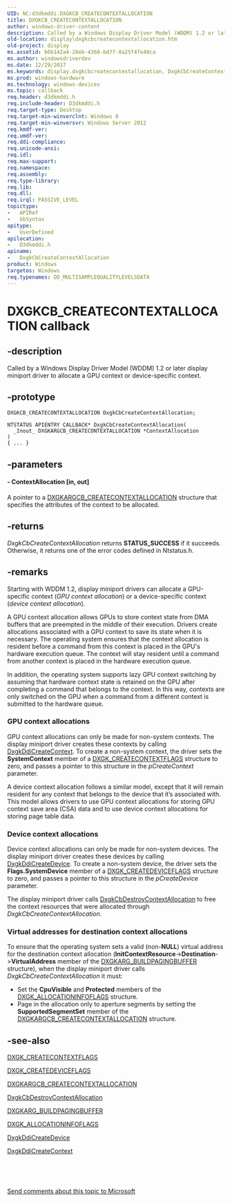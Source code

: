```yaml
---
UID: NC:d3dkmddi.DXGKCB_CREATECONTEXTALLOCATION
title: DXGKCB_CREATECONTEXTALLOCATION
author: windows-driver-content
description: Called by a Windows Display Driver Model (WDDM) 1.2 or later display miniport driver to allocate a GPU context or device-specific context.
old-location: display\dxgkcbcreatecontextallocation.htm
old-project: display
ms.assetid: b6b142a4-20eb-4368-bd7f-8a25f4fe48ca
ms.author: windowsdriverdev
ms.date: 12/29/2017
ms.keywords: display.dxgkcbcreatecontextallocation, DxgkCbCreateContextAllocation callback function [Display Devices], DxgkCbCreateContextAllocation, DXGKCB_CREATECONTEXTALLOCATION, DXGKCB_CREATECONTEXTALLOCATION, d3dkmddi/DxgkCbCreateContextAllocation
ms.prod: windows-hardware
ms.technology: windows-devices
ms.topic: callback
req.header: d3dkmddi.h
req.include-header: D3dkmddi.h
req.target-type: Desktop
req.target-min-winverclnt: Windows 8
req.target-min-winversvr: Windows Server 2012
req.kmdf-ver: 
req.umdf-ver: 
req.ddi-compliance: 
req.unicode-ansi: 
req.idl: 
req.max-support: 
req.namespace: 
req.assembly: 
req.type-library: 
req.lib: 
req.dll: 
req.irql: PASSIVE_LEVEL
topictype:
-	APIRef
-	kbSyntax
apitype:
-	UserDefined
apilocation:
-	D3dkmddi.h
apiname:
-	DxgkCbCreateContextAllocation
product: Windows
targetos: Windows
req.typenames: DD_MULTISAMPLEQUALITYLEVELSDATA
---
```


# DXGKCB_CREATECONTEXTALLOCATION callback


## -description


Called by a Windows Display Driver Model (WDDM) 1.2 or later display miniport driver to allocate a GPU context or device-specific context.


## -prototype


````
DXGKCB_CREATECONTEXTALLOCATION DxgkCbCreateContextAllocation;

NTSTATUS APIENTRY CALLBACK* DxgkCbCreateContextAllocation(
  _Inout_ DXGKARGCB_CREATECONTEXTALLOCATION *ContextAllocation
)
{ ... }
````


## -parameters










#### - ContextAllocation [in, out]

A pointer to a <a href="..\d3dkmddi\ns-d3dkmddi-_dxgkargcb_createcontextallocation.md">DXGKARGCB_CREATECONTEXTALLOCATION</a> structure that specifies the attributes of the context to be allocated.


## -returns



<i>DxgkCbCreateContextAllocation</i> returns <b>STATUS_SUCCESS</b> if it succeeds. Otherwise, it returns one of the error codes defined in Ntstatus.h.




## -remarks



Starting with WDDM 1.2, display miniport drivers can allocate a GPU-specific context (<i>GPU context allocation</i>) or a device-specific context (<i>device context allocation</i>).

A GPU context allocation allows GPUs to store context state from DMA buffers that are preempted in the middle of their execution. Drivers create allocations associated with a GPU context to save its state when it is necessary. The operating system ensures that the context allocation is resident before a command from this context is placed in the GPU's hardware execution queue.
The context will stay resident until a command from another context is placed in the hardware execution queue. 

In addition, the operating system  supports lazy GPU context switching by assuming that hardware context state is retained on the GPU after completing a command that belongs to the context. In this way, contexts are only switched on the GPU when a command from a different context is submitted to the hardware queue.


<h3><a id="GPU_context_allocations"></a><a id="gpu_context_allocations"></a><a id="GPU_CONTEXT_ALLOCATIONS"></a>GPU context allocations</h3>
GPU context allocations can only be made for non-system contexts. The display miniport driver creates these contexts by calling <a href="..\d3dkmddi\nc-d3dkmddi-dxgkddi_createcontext.md">DxgkDdiCreateContext</a>. To create a non-system context, the driver sets the <b>SystemContext</b> member of a <a href="..\d3dkmddi\ns-d3dkmddi-_dxgk_createcontextflags.md">DXGK_CREATECONTEXTFLAGS</a> structure to zero, and passes a pointer to this structure in the <i>pCreateContext</i> parameter.

A device context allocation   follows a similar model, except that it will remain resident for any context that belongs to the device that it’s associated with. This model allows drivers to use GPU context allocations for storing GPU context save area (CSA) data and to use device context allocations for storing page table data.

<h3><a id="Device_context_allocations"></a><a id="device_context_allocations"></a><a id="DEVICE_CONTEXT_ALLOCATIONS"></a>Device context allocations</h3>
Device context allocations can only be made for non-system devices. The display miniport driver creates these devices by calling <a href="..\d3dkmddi\nc-d3dkmddi-dxgkddi_createdevice.md">DxgkDdiCreateDevice</a>. To create a non-system device, the driver sets the <b>Flags.SystemDevice</b> member of a <a href="..\d3dkmddi\ns-d3dkmddi-_dxgk_createdeviceflags.md">DXGK_CREATEDEVICEFLAGS</a>  structure to zero, and passes a pointer to this structure in the <i>pCreateDevice</i> parameter.

The display miniport driver  calls <a href="..\d3dkmddi\nc-d3dkmddi-dxgkcb_destroycontextallocation.md">DxgkCbDestroyContextAllocation</a> to free the context resources that were allocated through <i>DxgkCbCreateContextAllocation</i>.

<h3><a id="virtual_addresses"></a><a id="VIRTUAL_ADDRESSES"></a>Virtual addresses for destination context allocations</h3>
To ensure that the operating system sets a valid (non-<b>NULL</b>) virtual address for the destination context allocation (<b>InitContextResource</b>-&gt;<b>Destination</b>-&gt;<b>VirtualAddress</b> member of the <a href="..\d3dkmddi\ns-d3dkmddi-_dxgkarg_buildpagingbuffer.md">DXGKARG_BUILDPAGINGBUFFER</a> structure), when the display miniport driver calls <i>DxgkCbCreateContextAllocation</i> it must:<ul>
<li>Set the <b>CpuVisible</b> and <b>Protected</b> members of the <a href="..\d3dkmddi\ns-d3dkmddi-_dxgk_allocationinfoflags.md">DXGK_ALLOCATIONINFOFLAGS</a> structure.</li>
<li>Page in the allocation only to aperture segments by setting  the <b>SupportedSegmentSet</b> member of the <a href="..\d3dkmddi\ns-d3dkmddi-_dxgkargcb_createcontextallocation.md">DXGKARGCB_CREATECONTEXTALLOCATION</a> structure.</li>
</ul>





## -see-also

<a href="..\d3dkmddi\ns-d3dkmddi-_dxgk_createcontextflags.md">DXGK_CREATECONTEXTFLAGS</a>



<a href="..\d3dkmddi\ns-d3dkmddi-_dxgk_createdeviceflags.md">DXGK_CREATEDEVICEFLAGS</a>



<a href="..\d3dkmddi\ns-d3dkmddi-_dxgkargcb_createcontextallocation.md">DXGKARGCB_CREATECONTEXTALLOCATION</a>



<a href="..\d3dkmddi\nc-d3dkmddi-dxgkcb_destroycontextallocation.md">DxgkCbDestroyContextAllocation</a>



<a href="..\d3dkmddi\ns-d3dkmddi-_dxgkarg_buildpagingbuffer.md">DXGKARG_BUILDPAGINGBUFFER</a>



<a href="..\d3dkmddi\ns-d3dkmddi-_dxgk_allocationinfoflags.md">DXGK_ALLOCATIONINFOFLAGS</a>



<a href="..\d3dkmddi\nc-d3dkmddi-dxgkddi_createdevice.md">DxgkDdiCreateDevice</a>



<a href="..\d3dkmddi\nc-d3dkmddi-dxgkddi_createcontext.md">DxgkDdiCreateContext</a>



 

 

<a href="mailto:wsddocfb@microsoft.com?subject=Documentation%20feedback [display\display]:%20DXGKCB_CREATECONTEXTALLOCATION callback function%20 RELEASE:%20(12/29/2017)&amp;body=%0A%0APRIVACY STATEMENT%0A%0AWe use your feedback to improve the documentation. We don't use your email address for any other purpose, and we'll remove your email address from our system after the issue that you're reporting is fixed. While we're working to fix this issue, we might send you an email message to ask for more info. Later, we might also send you an email message to let you know that we've addressed your feedback.%0A%0AFor more info about Microsoft's privacy policy, see http://privacy.microsoft.com/en-us/default.aspx." title="Send comments about this topic to Microsoft">Send comments about this topic to Microsoft</a>

